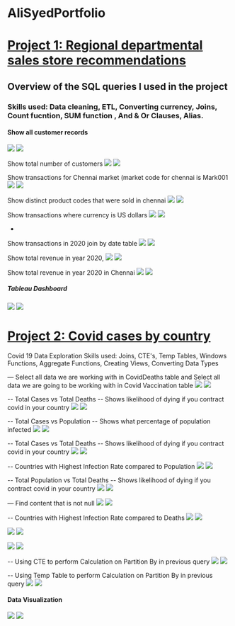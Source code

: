  # AliSyedPortfolio

# [Project 1: Regional departmental sales store recommendations](https://github.com/HassenAliSyed/AliSyedPortfolio)

## Overview of the SQL queries I used in the project
### Skills used:  Data cleaning, ETL, Converting currency, Joins, Count fucntion,  SUM function , And & Or Clauses, Alias.

#### Show all customer records

![](/boat/2.png)
![](/boat/2....png)


Show total number of customers
![](/boat/1.png) 
![](/boat/1....png)

Show transactions for Chennai market (market code for chennai is Mark001
![](/boat/4.png)
![](/boat/4....png)


Show distinct product codes that were sold in chennai
![](/boat/dis.png)
![](/boat/distinct.....png)


Show transactions where currency is US dollars
![](/boat/6.png)
![](/boat/6....png)

-
Show transactions in 2020 join by date table
![](/boat/MA...png)
![](/boat/MA.png)


Show total revenue in year 2020,
![](/boat/fINAL.png)
![](/boat/nA...png)


Show total revenue in year 2020 in Chennai
![](/boat/9.png)
![](/boat/9....png)

##### Tableau Dashboard
![](/boat/Visualy..png)
![](/boat/Tableau%20dashboardSalesIn.png)

# [Project 2: Covid cases by country](https://github.com/HassenAliSyed/AliSyedPortfolio)


Covid 19 Data Exploration 
Skills used: Joins, CTE's, Temp Tables, Windows Functions, Aggregate Functions, Creating Views, Converting Data Types

— Select all data we are working with in CovidDeaths table and Select all data we are going to be working with in Covid Vaccination table
![](/boat/2..png)
![](/boat/mmmm.png)

-- Total Cases vs Total Deaths
-- Shows likelihood of dying if you contract covid in your country
![](/boat/3..png)
![](/boat/mmmmm.png)

-- Total Cases vs Population
-- Shows what percentage of population infected 
![](/boat/4..png)
![](/boat/mmmmmm.png)

-- Total Cases vs Total Deaths
-- Shows likelihood of dying if you contract covid in your country
![](boat/6..png)
![](/boat/mmmmmmmm.png)

-- Countries with Highest Infection Rate compared to Population
![](boat/7..png)
![](/boat/mmmmmmmmmm.png)

-- Total Population vs Total Deaths -- Shows likelihood of dying if you contract covid in your country
![](/boat/8..png)
![](/boat/mmmmmmmmmmmmm.png)

— Find content that is not null
![](/boat/10..png)
![](/boat/Th.....png)

-- Countries with Highest Infection Rate compared to Deaths
![](/boat/11..png)
![](/boat/13..png)

![](/boat/nn.png)
![](/boat/nnnnnnnnnnnnn.png)

![](/boat/14..png)
![](/boat/nnnnnnnnnnnnnnn.png)

-- Using CTE to perform Calculation on Partition By in previous query
![](/boat/15..png)
![](/boat/nnnnnnnnnnnnnn.png)

-- Using Temp Table to perform Calculation on Partition By in previous query
![](/boat/Temp1.png)
![](/boat/Temp%202.png)
#### Data Visualization
![](/boat/Visuala...png)
![](/boat/Screenshot%202023-01-05%20at%2012.01.52.png)

